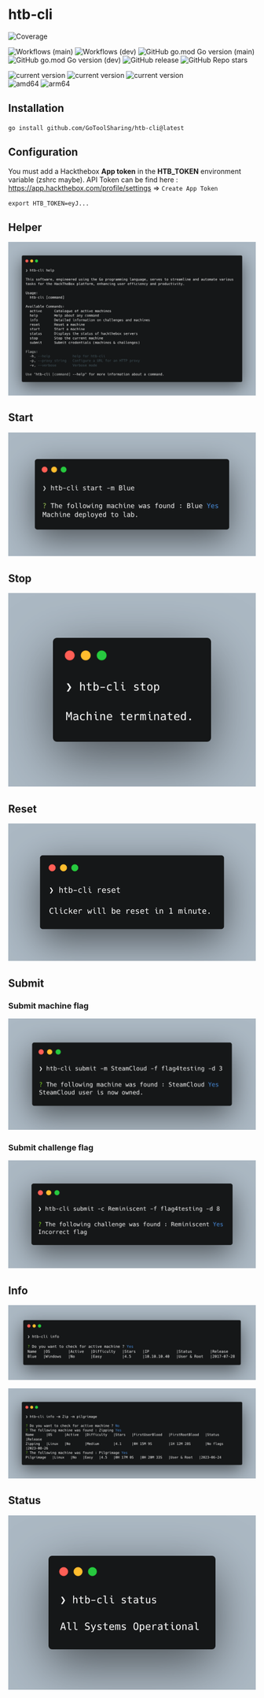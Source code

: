 # htb-cli
![Coverage](https://img.shields.io/badge/Coverage-12.6%25-red)

![Workflows (main)](https://github.com/GoToolSharing/htb-cli/actions/workflows/go.yml/badge.svg?branch=main)
![Workflows (dev)](https://github.com/GoToolSharing/htb-cli/actions/workflows/go.yml/badge.svg?branch=dev)
![GitHub go.mod Go version (main)](https://img.shields.io/github/go-mod/go-version/GoToolSharing/htb-cli/main)
![GitHub go.mod Go version (dev)](https://img.shields.io/github/go-mod/go-version/GoToolSharing/htb-cli/dev)
![GitHub release](https://img.shields.io/github/v/release/GoToolSharing/htb-cli)
![GitHub Repo stars](https://img.shields.io/github/stars/GoToolSharing/htb-cli)

<div>
  <img alt="current version" src="https://img.shields.io/badge/linux-supported-success">
  <img alt="current version" src="https://img.shields.io/badge/windows-supported-success">
  <img alt="current version" src="https://img.shields.io/badge/mac-supported-success">
  <br>
  <img alt="amd64" src="https://img.shields.io/badge/amd64%20(x86__64)-supported-success">
  <img alt="arm64" src="https://img.shields.io/badge/arm64%20(aarch64)-supported-success">
</div>

## Installation

`go install github.com/GoToolSharing/htb-cli@latest`

## Configuration

You must add a Hackthebox **App token** in the **HTB_TOKEN** environment variable (zshrc maybe).
API Token can be find here : https://app.hackthebox.com/profile/settings => `Create App Token`

```
export HTB_TOKEN=eyJ...
```

## Helper

![Helper](/assets/helper.png)

## Start

![Start machine](/assets/start.png)

## Stop

![Stop machine](/assets/stop.png)

## Reset

![Reset machine](/assets/reset.png)

## Submit

### Submit machine flag

![Submit machine flag](/assets/submit_machine.png)

### Submit challenge flag

![Submit challenge flag](/assets/submit_challenge.png)

## Info

![Info active machine](/assets/info_active.png)

![Info machines](/assets/info_machines.png)

## Status

![Status](/assets/status.png)